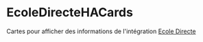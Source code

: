# EcoleDirecteHACards
Cartes pour afficher des informations de l'intégration [Ecole Directe](https://github.com/hacf-fr/hass-ecoledirecte)
